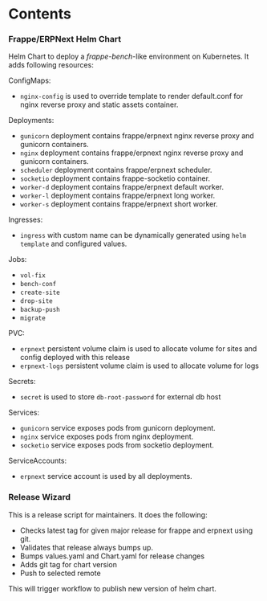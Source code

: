 # Contents

### Frappe/ERPNext Helm Chart

Helm Chart to deploy a *frappe-bench*-like environment on Kubernetes. It adds following resources:

ConfigMaps:

- `nginx-config` is used to override template to render default.conf for nginx reverse proxy and static assets container.

Deployments:

- `gunicorn` deployment contains frappe/erpnext nginx reverse proxy and gunicorn containers.
- `nginx` deployment contains frappe/erpnext nginx reverse proxy and gunicorn containers.
- `scheduler` deployment contains frappe/erpnext scheduler.
- `socketio` deployment contains frappe-socketio container.
- `worker-d` deployment contains frappe/erpnext default worker.
- `worker-l` deployment contains frappe/erpnext long worker.
- `worker-s` deployment contains frappe/erpnext short worker.

Ingresses:

- `ingress` with custom name can be dynamically generated using `helm template` and configured values.

Jobs:

- `vol-fix`
- `bench-conf`
- `create-site`
- `drop-site`
- `backup-push`
- `migrate`

PVC:

- `erpnext` persistent volume claim is used to allocate volume for sites and config deployed with this release
- `erpnext-logs` persistent volume claim is used to allocate volume for logs

Secrets:

- `secret` is used to store `db-root-password` for external db host

Services:

- `gunicorn` service exposes pods from gunicorn deployment.
- `nginx` service exposes pods from nginx deployment.
- `socketio` service exposes pods from socketio deployment.

ServiceAccounts:

- `erpnext` service account is used by all deployments.

### Release Wizard

This is a release script for maintainers. It does the following:

- Checks latest tag for given major release for frappe and erpnext using git.
- Validates that release always bumps up.
- Bumps values.yaml and Chart.yaml for release changes
- Adds git tag for chart version
- Push to selected remote

This will trigger workflow to publish new version of helm chart.
